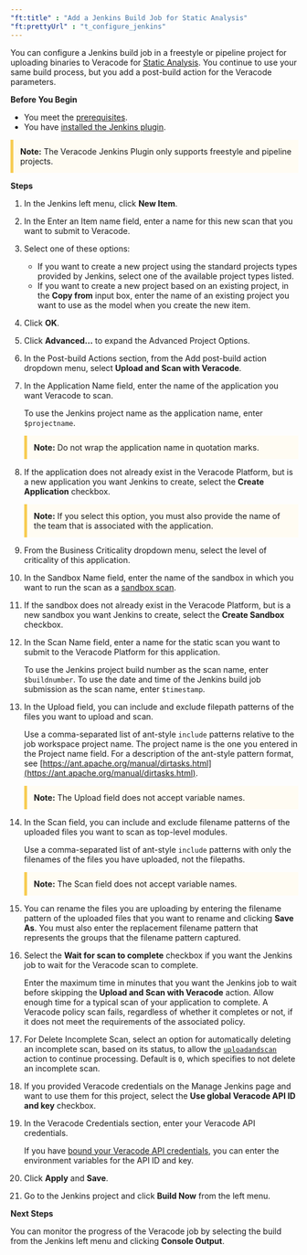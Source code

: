 ```yaml
---
"ft:title" : "Add a Jenkins Build Job for Static Analysis"
"ft:prettyUrl" : "t_configure_jenkins"
---
```

You can configure a Jenkins build job in a freestyle or pipeline project for uploading binaries to Veracode for [Static Analysis](https://docs.veracode.com/r/c_static_overview). You continue to use your same build process, but you add a post-build action for the Veracode parameters.

<p font-size="13pt"><b>Before You Begin</b></p>

- You meet the [prerequisites](https://docs.veracode.com/r/c_using_jenkins).
- You have [installed the Jenkins plugin](https://docs.veracode.com/r/t_install_jenkins).

<p style="background-color:#FFFCF3; padding: 12px; border-left: 5px solid #F7CD55;">
<b>Note:</b> The Veracode Jenkins Plugin only supports freestyle and pipeline projects.</p>

<p font-size="13pt"><b>Steps</b></p>

1. In the Jenkins left menu, click **New Item**.

2. In the Enter an Item name field, enter a name for this new scan that you want to submit to Veracode.

3. Select one of these options:

    - If you want to create a new project using the standard projects types provided by Jenkins, select one of the available project types listed.
    - If you want to create a new project based on an existing project, in the **Copy from** input box, enter the name of an existing project you want to use as the model when you create the new item.
   
4. Click **OK**.

5. Click **Advanced...** to expand the Advanced Project Options.

6. In the Post-build Actions section, from the Add post-build action dropdown menu, select **Upload and Scan with Veracode**.

7. In the Application Name field, enter the name of the application you want Veracode to scan.

    To use the Jenkins project name as the application name, enter `$projectname`.

    <p style="background-color:#FFFCF3; padding: 12px; border-left: 5px solid #F7CD55;"><b>Note:</b> Do not wrap the application name in quotation marks.</p>

8. If the application does not already exist in the Veracode Platform, but is a new application you want Jenkins to create, select the **Create Application** checkbox.

    <p style="background-color:#FFFCF3; padding: 12px; border-left: 5px solid #F7CD55;">
    <b>Note:</b> If you select this option, you must also provide the name of the team that is associated with the application.</p>

9. From the Business Criticality dropdown menu, select the level of criticality of this application.

10. In the Sandbox Name field, enter the name of the sandbox in which you want to run the scan as a [sandbox scan](https://docs.veracode.com/r/c_jenkins_sandbox).

11. If the sandbox does not already exist in the Veracode Platform, but is a new sandbox you want Jenkins to create, select the **Create Sandbox** checkbox.

12. In the Scan Name field, enter a name for the static scan you want to submit to the Veracode Platform for this application.

    To use the Jenkins project build number as the scan name, enter `$buildnumber`. To use the date and time of the Jenkins build job submission as the scan name, enter `$timestamp`.

13. In the Upload field, you can include and exclude filepath patterns of the files you want to upload and scan.

    Use a comma-separated list of ant-style `include` patterns relative to the job workspace project name. The project name is the one you entered in the Project name field. For a description of the ant-style pattern format, see [https://ant.apache.org/manual/dirtasks.html](https://ant.apache.org/manual/dirtasks.html).

    <p style="background-color:#FFFCF3; padding: 12px; border-left: 5px solid #F7CD55;">
    <b>Note:</b> The Upload field does not accept variable names.</p>

14. In the Scan field, you can include and exclude filename patterns of the uploaded files you want to scan as top-level modules.

    Use a comma-separated list of ant-style `include` patterns with only the filenames of the files you have uploaded, not the filepaths.

    <p style="background-color:#FFFCF3; padding: 12px; border-left: 5px solid #F7CD55;">
    <b>Note:</b> The Scan field does not accept variable names.</p>

15. You can rename the files you are uploading by entering the filename pattern of the uploaded files that you want to rename and clicking **Save As**. You must also enter the replacement filename pattern that represents the groups that the filename pattern captured.

16. Select the **Wait for scan to complete** checkbox if you want the Jenkins job to wait for the Veracode scan to complete.

    Enter the maximum time in minutes that you want the Jenkins job to wait before skipping the **Upload and Scan with Veracode** action. Allow enough time for a typical scan of your application to complete. A Veracode policy scan fails, regardless of whether it completes or not, if it does not meet the requirements of the associated policy.

17. For Delete Incomplete Scan, select an option for automatically deleting an incomplete scan, based on its status, to allow the [`uploadandscan`](https://docs.veracode.com/r/r_uploadandscan) action to continue processing. Default is `0`, which specifies to not delete an incomplete scan.
18. If you provided Veracode credentials on the Manage Jenkins page and want to use them for this project, select the **Use global Veracode API ID and key** checkbox.

19. In the Veracode Credentials section, enter your Veracode API credentials.

    If you have [bound your Veracode API credentials](https://docs.veracode.com/r/t_binding_creds), you can enter the environment variables for the API ID and key.

20. Click **Apply** and **Save**.

21. Go to the Jenkins project and click **Build Now** from the left menu.

<p font-size="13pt"><b>Next Steps</b></p>

You can monitor the progress of the Veracode job by selecting the build from the Jenkins left menu and clicking **Console Output**.